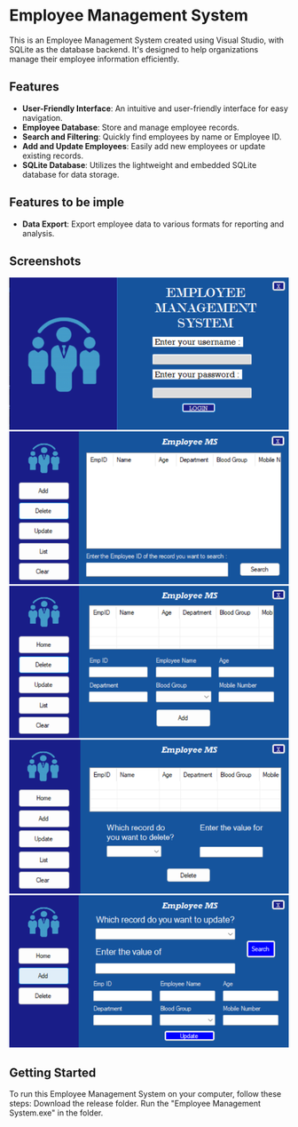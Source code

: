 # Employee Management System
This is an Employee Management System created using Visual Studio, with SQLite as the database backend. It's designed to help organizations manage their employee information efficiently.

## Features

- **User-Friendly Interface**: An intuitive and user-friendly interface for easy navigation.
- **Employee Database**: Store and manage employee records.
- **Search and Filtering**: Quickly find employees by name or Employee ID.
- **Add and Update Employees**: Easily add new employees or update existing records.
- **SQLite Database**: Utilizes the lightweight and embedded SQLite database for data storage.

## Features to be imple
- **Data Export**: Export employee data to various formats for reporting and analysis.


## Screenshots
![Employee Management System_Login page](login.png)
![Employee Management System_Home page](Home.png)
![Employee Management System_Add](Add.png)
![Employee Management System_Delete](Delete.png)
![Employee Management System_Update](Update.png)

## Getting Started

To run this Employee Management System on your computer, follow these steps:
Download the release folder. 
Run the "Employee Management System.exe" in the folder. 
